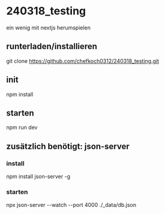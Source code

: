 # 240318_testing
ein wenig mit nextjs herumspielen

## runterladen/installieren
git clone https://github.com/chefkoch0312/240318_testing.git

## init
npm install

## starten
npm run dev

## zusätzlich benötigt: json-server

### install
npm install json-server -g

### starten
npx json-server --watch --port 4000 ./_data/db.json
